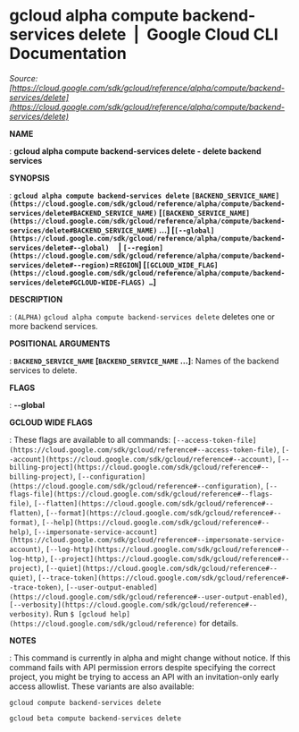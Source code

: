 # gcloud alpha compute backend-services delete  |  Google Cloud CLI Documentation

*Source: [https://cloud.google.com/sdk/gcloud/reference/alpha/compute/backend-services/delete](https://cloud.google.com/sdk/gcloud/reference/alpha/compute/backend-services/delete)*

**NAME**

: **gcloud alpha compute backend-services delete - delete backend services**

**SYNOPSIS**

: **`gcloud alpha compute backend-services delete` `[BACKEND_SERVICE_NAME](https://cloud.google.com/sdk/gcloud/reference/alpha/compute/backend-services/delete#BACKEND_SERVICE_NAME)` [`[BACKEND_SERVICE_NAME](https://cloud.google.com/sdk/gcloud/reference/alpha/compute/backend-services/delete#BACKEND_SERVICE_NAME)` …] [`[--global](https://cloud.google.com/sdk/gcloud/reference/alpha/compute/backend-services/delete#--global)`     | `[--region](https://cloud.google.com/sdk/gcloud/reference/alpha/compute/backend-services/delete#--region)`=`REGION`] [`[GCLOUD_WIDE_FLAG](https://cloud.google.com/sdk/gcloud/reference/alpha/compute/backend-services/delete#GCLOUD-WIDE-FLAGS) …`]**

**DESCRIPTION**

: `(ALPHA)` `gcloud alpha compute backend-services delete`
deletes one or more backend services.

**POSITIONAL ARGUMENTS**

: **`BACKEND_SERVICE_NAME` [`BACKEND_SERVICE_NAME` …]**:
Names of the backend services to delete.

**FLAGS**

: **--global**

**GCLOUD WIDE FLAGS**

: These flags are available to all commands: `[--access-token-file](https://cloud.google.com/sdk/gcloud/reference#--access-token-file)`,
`[--account](https://cloud.google.com/sdk/gcloud/reference#--account)`, `[--billing-project](https://cloud.google.com/sdk/gcloud/reference#--billing-project)`,
`[--configuration](https://cloud.google.com/sdk/gcloud/reference#--configuration)`,
`[--flags-file](https://cloud.google.com/sdk/gcloud/reference#--flags-file)`,
`[--flatten](https://cloud.google.com/sdk/gcloud/reference#--flatten)`, `[--format](https://cloud.google.com/sdk/gcloud/reference#--format)`, `[--help](https://cloud.google.com/sdk/gcloud/reference#--help)`, `[--impersonate-service-account](https://cloud.google.com/sdk/gcloud/reference#--impersonate-service-account)`,
`[--log-http](https://cloud.google.com/sdk/gcloud/reference#--log-http)`,
`[--project](https://cloud.google.com/sdk/gcloud/reference#--project)`, `[--quiet](https://cloud.google.com/sdk/gcloud/reference#--quiet)`, `[--trace-token](https://cloud.google.com/sdk/gcloud/reference#--trace-token)`, `[--user-output-enabled](https://cloud.google.com/sdk/gcloud/reference#--user-output-enabled)`,
`[--verbosity](https://cloud.google.com/sdk/gcloud/reference#--verbosity)`.
Run `$ [gcloud help](https://cloud.google.com/sdk/gcloud/reference)` for details.

**NOTES**

: This command is currently in alpha and might change without notice. If this
command fails with API permission errors despite specifying the correct project,
you might be trying to access an API with an invitation-only early access
allowlist. These variants are also available:

```
gcloud compute backend-services delete
```

```
gcloud beta compute backend-services delete
```